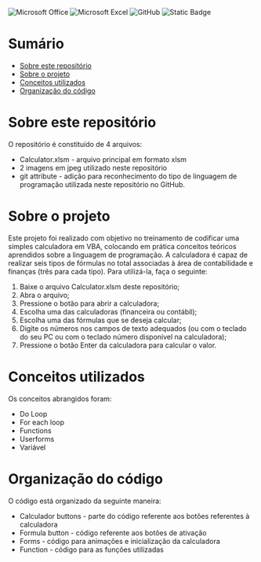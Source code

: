 ![Microsoft Office](https://img.shields.io/badge/Microsoft_Office-D83B01?style=for-the-badge&logo=microsoft-office&logoColor=white)
![Microsoft Excel](https://img.shields.io/badge/Microsoft_Excel-217346?style=for-the-badge&logo=microsoft-excel&logoColor=white)
![GitHub](https://img.shields.io/badge/github-%23121011.svg?style=for-the-badge&logo=github&logoColor=white)
![Static Badge](https://img.shields.io/badge/VBA-gray)

# Sumário
- [Sobre este repositório](#Sobre-este-repositório)
- [Sobre o projeto](#Sobre-o-projeto)
- [Conceitos utilizados](#Conceitos-utilizados)
- [Organização do código](#Organização-do-código)

# Sobre este repositório
O repositório é constituído de 4 arquivos:
<ul>
  <li>Calculator.xlsm - arquivo principal em formato xlsm</li>
  <li>2 imagens em jpeg utilizado neste repositório</li>
  <li>git attribute - adição para reconhecimento do tipo de linguagem de programação utilizada neste repositório no GitHub.</li>
</ul>

# Sobre o projeto
Este projeto foi realizado com objetivo no treinamento de codificar uma simples calculadora em VBA, colocando em prática conceitos teóricos aprendidos sobre a linguagem de programação.
A calculadora é capaz de realizar seis tipos de fórmulas no total associadas à área de contabilidade e finanças (três para cada tipo).
Para utilizá-la, faça o seguinte:
<ol>
  <li>Baixe o arquivo Calculator.xlsm deste repositório;</li>
  <li>Abra o arquivo;</li>
  <li>Pressione o botão para abrir a calculadora;</li>
  <li>Escolha uma das calculadoras (financeira ou contábil);</li>
  <li>Escolha uma das fórmulas que se deseja calcular;</li>
  <li>Digite os números nos campos de texto adequados (ou com o teclado do seu PC ou com o teclado número disponível na calculadora);</li>
  <li>Pressione o botão Enter da calculadora para calcular o valor.</li>
</ol>

# Conceitos utilizados
Os conceitos abrangidos foram:
<ul>
  <li>Do Loop</li>
  <li>For each loop</li>
  <li>Functions</li>
  <li>Userforms</li>
  <li>Variável</li>
</ul>

# Organização do código
O código está organizado da seguinte maneira:
<ul>
  <li>Calculador buttons - parte do código referente aos botões referentes à calculadora </li>
  <li>Formula button - código referente aos botões de ativação</li>
  <li>Forms - código para animações e inicialização da calculadora</li>
  <li>Function - código para as funções utilizadas</li>
</ul>
